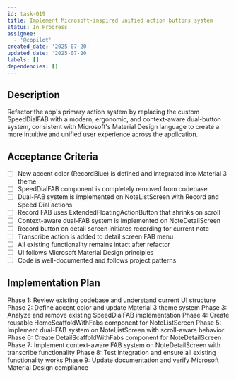 ```yaml
---
id: task-019
title: Implement Microsoft-inspired unified action buttons system
status: In Progress
assignee:
  - '@copilot'
created_date: '2025-07-20'
updated_date: '2025-07-20'
labels: []
dependencies: []
---
```


## Description

Refactor the app's primary action system by replacing the custom SpeedDialFAB with a modern, ergonomic, and context-aware dual-button system, consistent with Microsoft's Material Design language to create a more intuitive and unified user experience across the application.

## Acceptance Criteria

- [ ] New accent color (RecordBlue) is defined and integrated into Material 3 theme
- [ ] SpeedDialFAB component is completely removed from codebase
- [ ] Dual-FAB system is implemented on NoteListScreen with Record and Speed Dial actions
- [ ] Record FAB uses ExtendedFloatingActionButton that shrinks on scroll
- [ ] Context-aware dual-FAB system is implemented on NoteDetailScreen
- [ ] Record button on detail screen initiates recording for current note
- [ ] Transcribe action is added to detail screen FAB menu
- [ ] All existing functionality remains intact after refactor
- [ ] UI follows Microsoft Material Design principles
- [ ] Code is well-documented and follows project patterns

## Implementation Plan

Phase 1: Review existing codebase and understand current UI structure
Phase 2: Define accent color and update Material 3 theme system
Phase 3: Analyze and remove existing SpeedDialFAB implementation
Phase 4: Create reusable HomeScaffoldWithFabs component for NoteListScreen
Phase 5: Implement dual-FAB system on NoteListScreen with scroll-aware behavior
Phase 6: Create DetailScaffoldWithFabs component for NoteDetailScreen
Phase 7: Implement context-aware FAB system on NoteDetailScreen with transcribe functionality
Phase 8: Test integration and ensure all existing functionality works
Phase 9: Update documentation and verify Microsoft Material Design compliance
